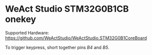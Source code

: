 # WeAct Studio STM32G0B1CB onekey

Supported Hardware: <https://github.com/WeActStudio/WeActStudio.STM32G0B1CoreBoard>

To trigger keypress, short together pins *B4* and *B5*.
